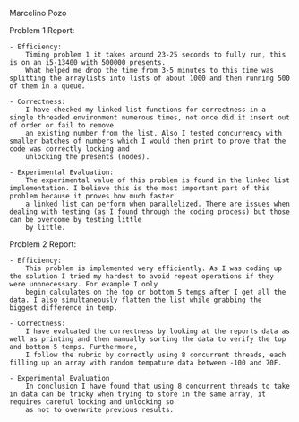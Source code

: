Marcelino Pozo

Problem 1 Report:

    - Efficiency:
        Timing problem 1 it takes around 23-25 seconds to fully run, this is on an i5-13400 with 500000 presents.
        What helped me drop the time from 3-5 minutes to this time was splitting the arraylists into lists of about 1000 and then running 500 of them in a queue.

    - Correctness:
        I have checked my linked list functions for correctness in a single threaded environment numerous times, not once did it insert out of order or fail to remove
        an existing number from the list. Also I tested concurrency with smaller batches of numbers which I would then print to prove that the code was correctly locking and
        unlocking the presents (nodes).

    - Experimental Evaluation:
        The experimental value of this problem is found in the linked list implementation. I believe this is the most important part of this problem because it proves how much faster
        a linked list can perform when parallelized. There are issues when dealing with testing (as I found through the coding process) but those can be overcome by testing little 
        by little.

Problem 2 Report:

    - Efficiency:
        This problem is implemented very efficiently. As I was coding up the solution I tried my hardest to avoid repeat operations if they were unnnecessary. For example I only 
        begin calculates on the top or bottom 5 temps after I get all the data. I also simultaneously flatten the list while grabbing the biggest difference in temp.
        
    - Correctness:
        I have evaluated the correctness by looking at the reports data as well as printing and then manually sorting the data to verify the top and bottom 5 temps. Furthermore,
        I follow the rubric by correctly using 8 concurrent threads, each filling up an array with random tempature data between -100 and 70F.
        
    - Experimental Evaluation
        In conclusion I have found that using 8 concurrent threads to take in data can be tricky when trying to store in the same array, it requires careful locking and unlocking so
        as not to overwrite previous results.
